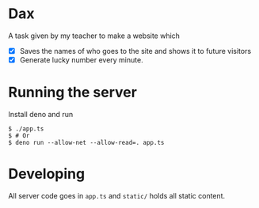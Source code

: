 # Dax

A task given by my teacher to make a website which

- [x] Saves the names of who goes to the site and shows it to future visitors
- [x] Generate lucky number every minute.

# Running the server

Install deno and run

```console
$ ./app.ts
$ # Or 
$ deno run --allow-net --allow-read=. app.ts
```

# Developing

All server code goes in `app.ts` and `static/` holds all static content.
